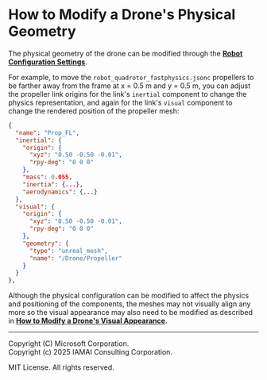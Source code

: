 # How to Modify a Drone's Physical Geometry

The physical geometry of the drone can be modified through the **[Robot Configuration Settings](config_robot.md)**.

For example, to move the `robot_quadrotor_fastphysics.jsonc` propellers to be farther away from the frame at x = 0.5 m and y = 0.5 m, you can adjust the propeller link origins for the link's `inertial` component to change the physics representation, and again for the link's `visual` component to change the rendered position of the propeller mesh:

``` json
{
  "name": "Prop_FL",
  "inertial": {
    "origin": {
      "xyz": "0.50 -0.50 -0.01",
      "rpy-deg": "0 0 0"
    },
    "mass": 0.055,
    "inertia": {...},
    "aerodynamics": {...}
  },
  "visual": {
    "origin": {
      "xyz": "0.50 -0.50 -0.01",
      "rpy-deg": "0 0 0"
    },
    "geometry": {
      "type": "unreal_mesh",
      "name": "/Drone/Propeller"
    }
  }
},
```

Although the physical configuration can be modified to affect the physics and positioning of the components, the meshes may not visually align any more so the visual appearance may also need to be modified as described in **[How to Modify a Drone's Visual Appearance](modify_drone_visual.md)**.

---

Copyright (C) Microsoft Corporation.  
Copyright (c) 2025 IAMAI Consulting Corporation.

MIT License. All rights reserved.
